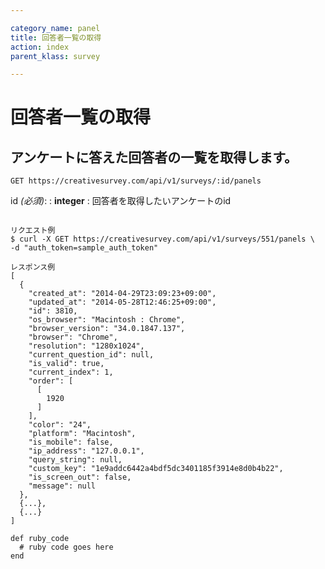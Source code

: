 ```yaml
---

category_name: panel
title: 回答者一覧の取得
action: index
parent_klass: survey

---
```


# 回答者一覧の取得

## アンケートに答えた回答者の一覧を取得します。

`GET https://creativesurvey.com/api/v1/surveys/:id/panels`

id _(必須)_:
: __integer__
: 回答者を取得したいアンケートのid

~~~

リクエスト例
$ curl -X GET https://creativesurvey.com/api/v1/surveys/551/panels \
-d "auth_token=sample_auth_token"

レスポンス例
[
  {
    "created_at": "2014-04-29T23:09:23+09:00",
    "updated_at": "2014-05-28T12:46:25+09:00",
    "id": 3810,
    "os_browser": "Macintosh : Chrome",
    "browser_version": "34.0.1847.137",
    "browser": "Chrome",
    "resolution": "1280x1024",
    "current_question_id": null,
    "is_valid": true,
    "current_index": 1,
    "order": [
      [
        1920
      ]
    ],
    "color": "24",
    "platform": "Macintosh",
    "is_mobile": false,
    "ip_address": "127.0.0.1",
    "query_string": null,
    "custom_key": "1e9addc6442a4bdf5dc3401185f3914e8d0b4b22",
    "is_screen_out": false,
    "message": null
  },
  {...},
  {...}
]

~~~

~~~
def ruby_code
  # ruby code goes here
end
~~~

